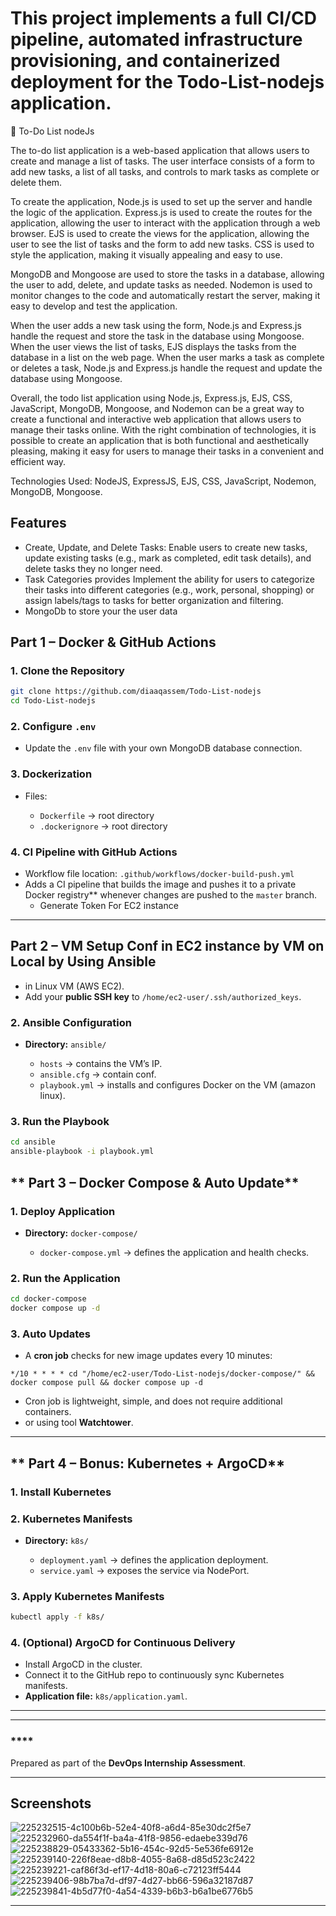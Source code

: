 
# This project implements a full CI/CD pipeline, automated infrastructure provisioning, and containerized deployment for the **Todo-List-nodejs** application.
📝 To-Do List nodeJs

The to-do list application is a web-based application that allows users to create and manage a list of tasks. The user interface consists of a form to add new tasks, a list of all tasks, and controls to mark tasks as complete or delete them.

To create the application, Node.js is used to set up the server and handle the logic of the application. Express.js is used to create the routes for the application, allowing the user to interact with the application through a web browser. EJS is used to create the views for the application, allowing the user to see the list of tasks and the form to add new tasks. CSS is used to style the application, making it visually appealing and easy to use.

MongoDB and Mongoose are used to store the tasks in a database, allowing the user to add, delete, and update tasks as needed. Nodemon is used to monitor changes to the code and automatically restart the server, making it easy to develop and test the application.

When the user adds a new task using the form, Node.js and Express.js handle the request and store the task in the database using Mongoose. When the user views the list of tasks, EJS displays the tasks from the database in a list on the web page. When the user marks a task as complete or deletes a task, Node.js and Express.js handle the request and update the database using Mongoose.

Overall, the todo list application using Node.js, Express.js, EJS, CSS, JavaScript, MongoDB, Mongoose, and Nodemon can be a great way to create a functional and interactive web application that allows users to manage their tasks online. With the right combination of technologies, it is possible to create an application that is both functional and aesthetically pleasing, making it easy for users to manage their tasks in a convenient and efficient way.

Technologies Used: NodeJS, ExpressJS, EJS, CSS, JavaScript, Nodemon, MongoDB, Mongoose.

## Features

- Create, Update, and Delete Tasks: Enable users to create new tasks, update existing tasks (e.g., mark as completed, edit task details), and delete tasks they no longer need.
- Task Categories provides Implement the ability for users to categorize their tasks into different categories (e.g., work, personal, shopping) or assign labels/tags to tasks for better organization and filtering.
- MongoDb to store your the user data




## Part 1 – Docker & GitHub Actions

### 1. Clone the Repository

```bash
git clone https://github.com/diaaqassem/Todo-List-nodejs
cd Todo-List-nodejs
```

### 2. Configure `.env`

* Update the `.env` file with your own MongoDB database connection.

### 3. Dockerization

* Files:

  * `Dockerfile` → root directory
  * `.dockerignore` → root directory

### 4. CI Pipeline with GitHub Actions

* Workflow file location: `.github/workflows/docker-build-push.yml`
* Adds a CI pipeline that builds the image and pushes it to a private Docker registry** whenever changes are pushed to the `master` branch.
  * Generate Token For EC2 instance

---

##  Part 2 – VM Setup Conf in EC2 instance by VM on Local by Using Ansible

* in Linux VM (AWS EC2).
* Add your **public SSH key** to `/home/ec2-user/.ssh/authorized_keys`.

### **2. Ansible Configuration**

* **Directory:** `ansible/`

  * `hosts` → contains the VM’s IP.
  *  `ansible.cfg` → contain conf.
  * `playbook.yml` → installs and configures Docker on the VM (amazon linux).

### **3. Run the Playbook**

```bash
cd ansible
ansible-playbook -i playbook.yml
```



## ** Part 3 – Docker Compose & Auto Update**

### **1. Deploy Application**

* **Directory:** `docker-compose/`

  * `docker-compose.yml` → defines the application and health checks.

### **2. Run the Application**

```bash
cd docker-compose
docker compose up -d
```

### **3. Auto Updates**

* A **cron job** checks for new image updates every 10 minutes:

```
*/10 * * * * cd "/home/ec2-user/Todo-List-nodejs/docker-compose/" && docker compose pull && docker compose up -d
```

* Cron job is lightweight, simple, and does not require additional containers.
* or using tool **Watchtower**.

---

## ** Part 4 – Bonus: Kubernetes + ArgoCD**

### **1. Install Kubernetes**

### **2. Kubernetes Manifests**

* **Directory:** `k8s/`

  * `deployment.yaml` → defines the application deployment.
  * `service.yaml` → exposes the service via NodePort.

### **3. Apply Kubernetes Manifests**

```bash
kubectl apply -f k8s/
```

### **4. (Optional) ArgoCD for Continuous Delivery**

* Install ArgoCD in the cluster.
* Connect it to the GitHub repo to continuously sync Kubernetes manifests.
* **Application file:** `k8s/application.yaml`.

---

---

### ****

Prepared as part of the **DevOps Internship Assessment**.

---


## Screenshots

![225232515-4c100b6b-52e4-40f8-a6d4-85e30dc2f5e7](https://github.com/Ankit6098/Todos-nodejs/assets/92246613/487f548f-7ca6-4183-9443-c88c9f79c3f0)
![225232960-da554f1f-ba4a-41f8-9856-edaebe339d76](https://github.com/Ankit6098/Todos-nodejs/assets/92246613/25515d2e-1d72-498d-8044-59a01c6b9127)
![225238829-05433362-5b16-454c-92d5-5e536fe6912e](https://github.com/Ankit6098/Todos-nodejs/assets/92246613/316d15ca-1fe8-4581-80b1-fc316340bba6)
![225239140-226f8eae-d8b8-4055-8a68-d85d523c2422](https://github.com/Ankit6098/Todos-nodejs/assets/92246613/44a0c418-449e-446f-8a8e-3c4e14fca8bf)
![225239221-caf86f3d-ef17-4d18-80a6-c72123ff5444](https://github.com/Ankit6098/Todos-nodejs/assets/92246613/2ee90ab0-95d4-44f4-80ac-b17b088ac1ce)
![225239406-98b7ba7d-df97-4d27-bb66-596a32187d87](https://github.com/Ankit6098/Todos-nodejs/assets/92246613/960ff353-1ce9-4ef8-94e4-10af09184fd2)
![225239841-4b5d77f0-4a54-4339-b6b3-b6a1be6776b5](https://github.com/Ankit6098/Todos-nodejs/assets/92246613/f5ffc3b8-480f-4d11-9a0b-c469e3c17e8e)


---

